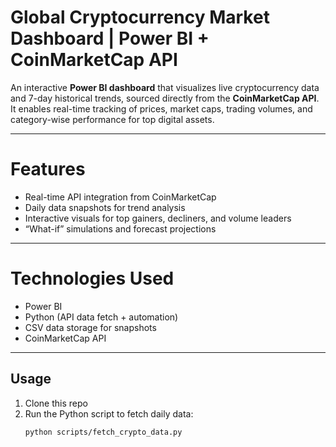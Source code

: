 # Global Cryptocurrency Market Dashboard | Power BI + CoinMarketCap API

An interactive **Power BI dashboard** that visualizes live cryptocurrency data and 7-day historical trends, sourced directly from the **CoinMarketCap API**.  
It enables real-time tracking of prices, market caps, trading volumes, and category-wise performance for top digital assets.

---

# Features
- Real-time API integration from CoinMarketCap  
- Daily data snapshots for trend analysis  
- Interactive visuals for top gainers, decliners, and volume leaders  
- “What-if” simulations and forecast projections  

---

# Technologies Used
- Power BI  
- Python (API data fetch + automation)  
- CSV data storage for snapshots  
- CoinMarketCap API  

---

## Usage
1. Clone this repo  
2. Run the Python script to fetch daily data:  
   ```bash
   python scripts/fetch_crypto_data.py
